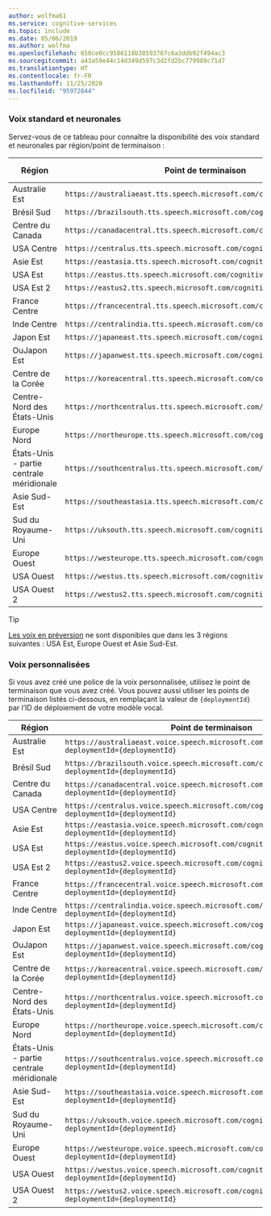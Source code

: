```yaml
---
author: wolfma61
ms.service: cognitive-services
ms.topic: include
ms.date: 05/06/2019
ms.author: wolfma
ms.openlocfilehash: 650ce0cc9586118b30593767c6a3ddb92f494ac3
ms.sourcegitcommit: a43a59e44c14d349d597c3d2fd2bc779989c71d7
ms.translationtype: HT
ms.contentlocale: fr-FR
ms.lasthandoff: 11/25/2020
ms.locfileid: "95972644"
---
```

### <a name="standard-and-neural-voices"></a>Voix standard et neuronales

Servez-vous de ce tableau pour connaître la disponibilité des voix standard et neuronales par région/point de terminaison :

| Région | Point de terminaison | Voix standard | Voix neuronales |
|--------|----------|-----------------|---------------|
| Australie Est | `https://australiaeast.tts.speech.microsoft.com/cognitiveservices/v1` | Oui | Oui |
| Brésil Sud | `https://brazilsouth.tts.speech.microsoft.com/cognitiveservices/v1` | Oui | Non |
| Centre du Canada | `https://canadacentral.tts.speech.microsoft.com/cognitiveservices/v1` | Oui | Oui |
| USA Centre | `https://centralus.tts.speech.microsoft.com/cognitiveservices/v1` | Oui | Non |
| Asie Est | `https://eastasia.tts.speech.microsoft.com/cognitiveservices/v1` | Oui | Non |
| USA Est | `https://eastus.tts.speech.microsoft.com/cognitiveservices/v1` | Oui | Oui |
| USA Est 2 | `https://eastus2.tts.speech.microsoft.com/cognitiveservices/v1` | Oui | Non |
| France Centre | `https://francecentral.tts.speech.microsoft.com/cognitiveservices/v1` | Oui | Non |
| Inde Centre | `https://centralindia.tts.speech.microsoft.com/cognitiveservices/v1` | Oui | Oui |
| Japon Est | `https://japaneast.tts.speech.microsoft.com/cognitiveservices/v1` | Oui | Non |
| OuJapon Est | `https://japanwest.tts.speech.microsoft.com/cognitiveservices/v1` | Oui | Non |
| Centre de la Corée | `https://koreacentral.tts.speech.microsoft.com/cognitiveservices/v1` | Oui | Non |
| Centre-Nord des États-Unis | `https://northcentralus.tts.speech.microsoft.com/cognitiveservices/v1` | Oui | Non |
| Europe Nord | `https://northeurope.tts.speech.microsoft.com/cognitiveservices/v1` | Oui | Non |
| États-Unis - partie centrale méridionale | `https://southcentralus.tts.speech.microsoft.com/cognitiveservices/v1` | Oui | Oui |
| Asie Sud-Est | `https://southeastasia.tts.speech.microsoft.com/cognitiveservices/v1` | Oui | Oui |
| Sud du Royaume-Uni | `https://uksouth.tts.speech.microsoft.com/cognitiveservices/v1` | Oui | Oui |
| Europe Ouest | `https://westeurope.tts.speech.microsoft.com/cognitiveservices/v1` | Oui | Oui |
| USA Ouest | `https://westus.tts.speech.microsoft.com/cognitiveservices/v1` | Oui | Non |
| USA Ouest 2 | `https://westus2.tts.speech.microsoft.com/cognitiveservices/v1` | Oui | Oui |

> [!TIP]
> [Les voix en préversion](../articles/cognitive-services/Speech-Service/language-support.md#neural-voices-in-preview) ne sont disponibles que dans les 3 régions suivantes : USA Est, Europe Ouest et Asie Sud-Est.

### <a name="custom-voices"></a>Voix personnalisées

Si vous avez créé une police de la voix personnalisée, utilisez le point de terminaison que vous avez créé. Vous pouvez aussi utiliser les points de terminaison listés ci-dessous, en remplaçant la valeur de `{deploymentId}` par l’ID de déploiement de votre modèle vocal.

| Région | Point de terminaison |
|--------|----------|
| Australie Est | `https://australiaeast.voice.speech.microsoft.com/cognitiveservices/v1?deploymentId={deploymentId}` |
| Brésil Sud | `https://brazilsouth.voice.speech.microsoft.com/cognitiveservices/v1?deploymentId={deploymentId}` |
| Centre du Canada | `https://canadacentral.voice.speech.microsoft.com/cognitiveservices/v1?deploymentId={deploymentId}` |
| USA Centre | `https://centralus.voice.speech.microsoft.com/cognitiveservices/v1?deploymentId={deploymentId}` |
| Asie Est | `https://eastasia.voice.speech.microsoft.com/cognitiveservices/v1?deploymentId={deploymentId}` |
| USA Est | `https://eastus.voice.speech.microsoft.com/cognitiveservices/v1?deploymentId={deploymentId}` |
| USA Est 2 | `https://eastus2.voice.speech.microsoft.com/cognitiveservices/v1?deploymentId={deploymentId}` |
| France Centre | `https://francecentral.voice.speech.microsoft.com/cognitiveservices/v1?deploymentId={deploymentId}` |
| Inde Centre | `https://centralindia.voice.speech.microsoft.com/cognitiveservices/v1?deploymentId={deploymentId}` |
| Japon Est | `https://japaneast.voice.speech.microsoft.com/cognitiveservices/v1?deploymentId={deploymentId}` |
| OuJapon Est | `https://japanwest.voice.speech.microsoft.com/cognitiveservices/v1?deploymentId={deploymentId}` |
| Centre de la Corée | `https://koreacentral.voice.speech.microsoft.com/cognitiveservices/v1?deploymentId={deploymentId}` |
| Centre-Nord des États-Unis | `https://northcentralus.voice.speech.microsoft.com/cognitiveservices/v1?deploymentId={deploymentId}` |
| Europe Nord | `https://northeurope.voice.speech.microsoft.com/cognitiveservices/v1?deploymentId={deploymentId}` |
| États-Unis - partie centrale méridionale | `https://southcentralus.voice.speech.microsoft.com/cognitiveservices/v1?deploymentId={deploymentId}` |
| Asie Sud-Est | `https://southeastasia.voice.speech.microsoft.com/cognitiveservices/v1?deploymentId={deploymentId}` |
| Sud du Royaume-Uni | `https://uksouth.voice.speech.microsoft.com/cognitiveservices/v1?deploymentId={deploymentId}` |
| Europe Ouest | `https://westeurope.voice.speech.microsoft.com/cognitiveservices/v1?deploymentId={deploymentId}` |
| USA Ouest | `https://westus.voice.speech.microsoft.com/cognitiveservices/v1?deploymentId={deploymentId}` |
| USA Ouest 2 | `https://westus2.voice.speech.microsoft.com/cognitiveservices/v1?deploymentId={deploymentId}` |

